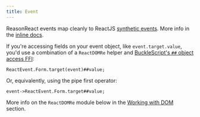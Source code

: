 ```yaml
---
title: Event
---
```


ReasonReact events map cleanly to ReactJS [synthetic events](https://reactjs.org/docs/events.html). More info in the [inline docs](https://github.com/reasonml/reason-react/blob/master/src/ReactEvent.rei#L1).

If you're accessing fields on your event object, like `event.target.value`, you'd use a combination of a `ReactDOMRe` helper and [BuckleScript's `##` object access FFI](https://bucklescript.github.io/docs/en/object.html#accessors):

```reason
ReactEvent.Form.target(event)##value;
```

Or, equivalently, using the pipe first operator:

```reason
event->ReactEvent.Form.target##value;
```

More info on the `ReactDOMRe` module below in the [Working with DOM](dom.md) section.
